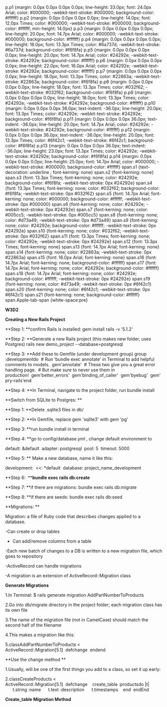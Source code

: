 p.p1 {margin: 0.0px 0.0px 0.0px 0.0px; line-height: 33.0px; font: 24.0px Arial; color: #000000; -webkit-text-stroke: #000000; background-color: #ffffff}
p.p2 {margin: 0.0px 0.0px 0.0px 0.0px; line-height: 14.0px; font: 12.0px Times; color: #000000; -webkit-text-stroke: #000000; background-color: #ffffff; min-height: 14.0px}
p.p3 {margin: 0.0px 0.0px 0.0px 0.0px; line-height: 20.0px; font: 14.7px Arial; color: #000000; -webkit-text-stroke: #000000; background-color: #ffffff}
p.p4 {margin: 0.0px 0.0px 0.0px 0.0px; line-height: 18.0px; font: 13.3px Times; color: #6a737d; -webkit-text-stroke: #6a737d; background-color: #f6f8fa}
p.p5 {margin: 0.0px 0.0px 0.0px 0.0px; line-height: 20.0px; font: 14.7px Arial; color: #24292e; -webkit-text-stroke: #24292e; background-color: #ffffff}
p.p6 {margin: 0.0px 0.0px 0.0px 0.0px; line-height: 22.0px; font: 16.0px Arial; color: #24292e; -webkit-text-stroke: #24292e; background-color: #ffffff}
p.p7 {margin: 0.0px 0.0px 0.0px 0.0px; line-height: 18.0px; font: 13.3px Times; color: #22863a; -webkit-text-stroke: #22863a; background-color: #f6f8fa}
p.p8 {margin: 0.0px 0.0px 0.0px 0.0px; line-height: 18.0px; font: 13.3px Times; color: #032f62; -webkit-text-stroke: #032f62; background-color: #f6f8fa}
p.p9 {margin: 0.0px 0.0px 0.0px 0.0px; line-height: 18.0px; font: 13.3px Times; color: #24292e; -webkit-text-stroke: #24292e; background-color: #ffffff}
p.p10 {margin: 0.0px 0.0px 0.0px 36.0px; text-indent: -36.0px; line-height: 20.0px; font: 13.3px Times; color: #24292e; -webkit-text-stroke: #24292e; background-color: #f6f8fa}
p.p11 {margin: 0.0px 0.0px 0.0px 36.0px; text-indent: -36.0px; line-height: 20.0px; font: 14.7px Arial; color: #24292e; -webkit-text-stroke: #24292e; background-color: #ffffff}
p.p12 {margin: 0.0px 0.0px 0.0px 36.0px; text-indent: -36.0px; line-height: 20.0px; font: 13.3px Times; color: #6f42c1; -webkit-text-stroke: #6f42c1; background-color: #f6f8fa}
p.p13 {margin: 0.0px 0.0px 0.0px 36.0px; text-indent: -36.0px; line-height: 23.0px; font: 13.3px Times; color: #24292e; -webkit-text-stroke: #24292e; background-color: #f6f8fa}
p.p14 {margin: 0.0px 0.0px 0.0px 0.0px; line-height: 25.0px; font: 14.7px Arial; color: #000000; -webkit-text-stroke: #000000; background-color: #ffffff}
span.s1 {text-decoration: underline ; font-kerning: none}
span.s2 {font-kerning: none}
span.s3 {font: 13.3px Times; font-kerning: none; color: #24292e; background-color: #f6f8fa; -webkit-text-stroke: 0px #24292e}
span.s4 {font: 13.3px Times; font-kerning: none; color: #032f62; background-color: #f6f8fa; -webkit-text-stroke: 0px #032f62}
span.s5 {font: 14.7px Arial; font-kerning: none; color: #000000; background-color: #ffffff; -webkit-text-stroke: 0px #000000}
span.s6 {font-kerning: none; color: #24292e; -webkit-text-stroke: 0px #24292e}
span.s7 {font-kerning: none; color: #005cc5; -webkit-text-stroke: 0px #005cc5}
span.s8 {font-kerning: none; color: #d73a49; -webkit-text-stroke: 0px #d73a49}
span.s9 {font-kerning: none; color: #24292e; background-color: #ffffff; -webkit-text-stroke: 0px #24292e}
span.s10 {font-kerning: none; color: #032f62; -webkit-text-stroke: 0px #032f62}
span.s11 {font: 13.3px Times; font-kerning: none; color: #24292e; -webkit-text-stroke: 0px #24292e}
span.s12 {font: 13.3px Times; font-kerning: none}
span.s13 {font: 14.7px Arial; font-kerning: none}
span.s14 {font-kerning: none; color: #22863a; -webkit-text-stroke: 0px #22863a}
span.s15 {font: 16.0px Arial; font-kerning: none}
span.s16 {font: 14.7px Arial; font-kerning: none; background-color: #ffffff}
span.s17 {font: 14.7px Arial; font-kerning: none; color: #24292e; background-color: #ffffff}
span.s18 {font: 14.7px Arial; font-kerning: none; color: #24292e; background-color: #ffffff; -webkit-text-stroke: 0px #24292e}
span.s19 {font-kerning: none; color: #d73a49; -webkit-text-stroke: 0px #6f42c1}
span.s20 {font-kerning: none; color: #6f42c1; -webkit-text-stroke: 0px #6f42c1}
span.s21 {font-kerning: none; background-color: #ffffff}
span.Apple-tab-span {white-space:pre}

**W3D2**

**Creating a New Rails Project**

**Step 1: **confirm Rails is installed: gem install rails -v '5.1.2'

**Step 2: **Generate a new Rails project (this makes new folder, uses Postgres) rails new demo_project --database=postgresql

**Step 3: **Add these to Gemfile (under development group) group :developmentdo  # Run 'bundle exec annotate' in Terminal to add helpful comments to models.  gem'annotate'  # These two give you a great error handling page.  # But make sure to never use them in production!  gem'better_errors'  gem'binding_of_caller'  gem'byebug'  gem'pry-rails'end

**Step 4: **In Terminal, navigate to the project folder, run bundle install

**Switch from SQLite to Postgres: **

**Step 1: **Delete .sqlite3 files in db/

**Step 2: **In Gemfile, replace gem 'sqlite3' with gem 'pg'

**Step 3: **run bundle install in terminal 

**Step 4: **go to config/database.yml , change default environment to 

default: &default  adapter: postgresql  pool: 5  timeout: 5000

**Step 5: ** Make a new database, name it like this: 

development:  &lt;&lt;: *default  database: project_name_development

**Step 6:  ****bundle exec rails db:create**

**Step 7: **if there are migrations: bundle exec rails db:migrate

**Step 8: **if there are seeds: bundle exec rails db:seed

**Migrations: **

Migration: a file of Ruby code that describes changes applied to a database. 

-Can create or drop tables 

- Can add/remove columns from a table

-Each new batch of changes to a DB is written to a new migration file, which goes to repository

-ActiveRecord can handle migrations 

-A migration is an extension of ActiveRecord::Migration class 

**Generate Migrations**

1.In Terminal: $ rails generate migration AddPartNumberToProducts

2.Go into db/migrate directory in the project folder; each migration class has its own file  

3.The name of the migration file (not in CamelCase) should match the second half of the filename  

4.This makes a migration like this:  

5.classAddPartNumberToProducts &lt; ActiveRecord::Migration[5.1]  defchange  endend

**Use the change method **

1.Usually, will be one of the first things you add to a class, so set it up early:  

2.classCreateProducts &lt; ActiveRecord::Migration[5.1]  defchange    create_table :productsdo |t|      t.string :name      t.text :description      t.timestamps    end  endEnd

**Create_table Migration Method**
